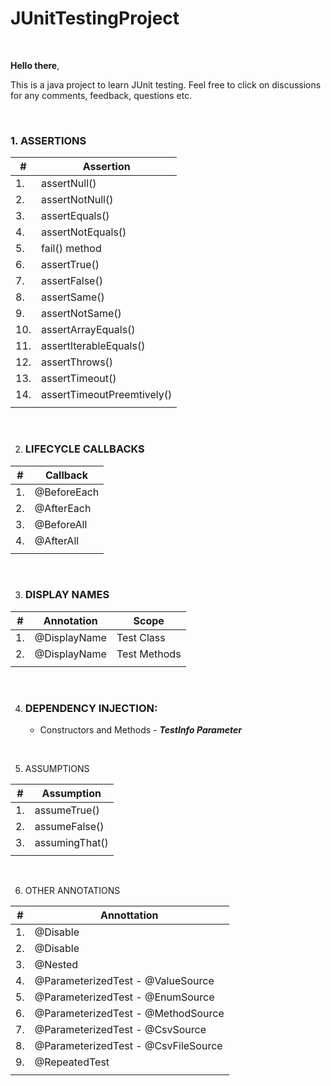 # JUnitTestingProject

<br>

**Hello there**, <br>

This is a java project to learn JUnit testing. Feel free to click on discussions for any comments, feedback, questions etc.

<br>

### 1. ASSERTIONS

| # | **Assertion** |
|-|-|
| 1.  | assertNull() |
| 2.  | assertNotNull() |
| 3.  | assertEquals() |
| 4.  | assertNotEquals() |
| 5.  | fail() method |
| 6.  | assertTrue() |
| 7.  | assertFalse() |
| 8.  | assertSame() |
| 9.  | assertNotSame() |
| 10. | assertArrayEquals() |
| 11. | assertIterableEquals() |
| 12. | assertThrows() |
| 13. | assertTimeout() |
| 14. | assertTimeoutPreemtively() |
|||

<br>

2. ### LIFECYCLE CALLBACKS

| # | **Callback** |
|-|-|
| 1. | @BeforeEach |
| 2. | @AfterEach |
| 3. | @BeforeAll |
| 4. | @AfterAll |
|||

<br>

3. ### DISPLAY NAMES

| # | **Annotation** | **Scope** |
|-|-|-|
| 1. | @DisplayName | Test Class |
| 2. | @DisplayName | Test Methods |
|||

<br>

4. ### DEPENDENCY INJECTION:
   - Constructors and Methods - ***TestInfo Parameter***

<br>

5. ASSUMPTIONS

| # | **Assumption** |
|-|-|
| 1. | assumeTrue() |
| 2. | assumeFalse() |
| 3. | assumingThat() |
|||

<br>

6. OTHER ANNOTATIONS

| # | **Annottation** |
|-|-|
| 1. | @Disable |
| 2. | @Disable |
| 3. | @Nested |
| 4. | @ParameterizedTest - @ValueSource |
| 5. | @ParameterizedTest - @EnumSource |
| 6. | @ParameterizedTest - @MethodSource |
| 7. | @ParameterizedTest - @CsvSource |
| 8. | @ParameterizedTest - @CsvFileSource |
| 9. | @RepeatedTest |
|||

<br>
